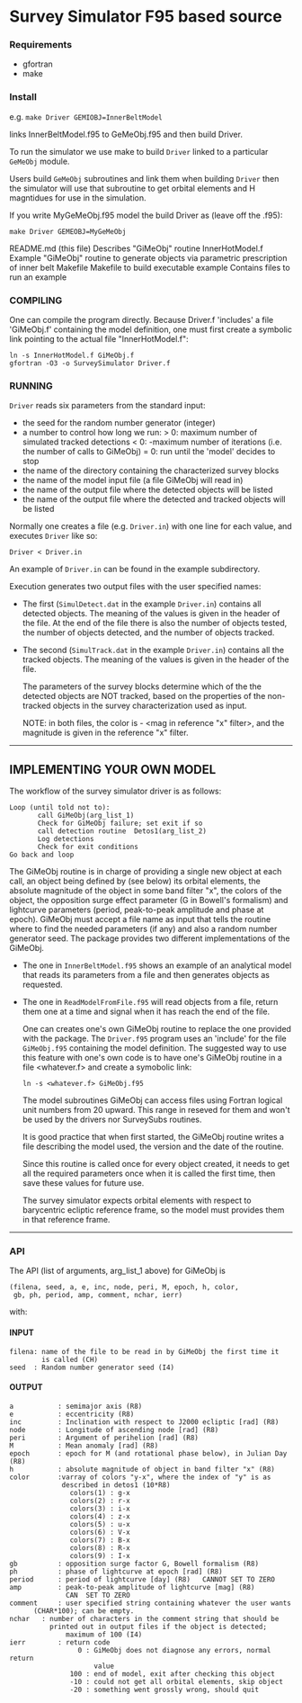 # Survey Simulator F95 based source

### Requirements

- gfortran
- make

### Install

e.g. `make Driver GEMIOBJ=InnerBeltModel` 

links InnerBeltModel.f95 to GeMeObj.f95 and then build Driver.


To run the simulator we use make to build `Driver` linked to a particular `GeMeObj` module. 

Users build `GeMeObj` subroutines and link them when building `Driver` then the simulator
will use that subroutine to get orbital elements and H magntidues for use in the simulation.

If you write MyGeMeObj.f95 model the build Driver as (leave off the .f95):

`make Driver GEMEOBJ=MyGeMeObj`

README.md (this file)  Describes "GiMeObj" routine
InnerHotModel.f                Example "GiMeObj" routine to
                               generate objects via parametric
                               prescription of inner belt
Makefile                       Makefile to build executable
example                        Contains files to run an example


### COMPILING
  One can compile the program directly. Because Driver.f 'includes' a
  file 'GiMeObj.f' containing the model definition, one must first create 
  a symbolic link pointing to the actual file "InnerHotModel.f":

    ln -s InnerHotModel.f GiMeObj.f
    gfortran -O3 -o SurveySimulator Driver.f


### RUNNING
  `Driver` reads six parameters from the standard input:

  - the seed for the random number generator (integer)
  - a number <n> to control how long we run:
      <n> > 0: maximum number of simulated tracked detections
      <n> < 0: -maximum number of iterations (i.e. the number of calls to
               GiMeObj)
      <n> = 0: run until the 'model' decides to stop
  - the name of the directory containing the characterized survey blocks
  - the name of the model input file (a file GiMeObj will read in)
  - the name of the output file where the detected objects will be listed
  - the name of the output file where the detected and tracked objects will be
    listed


  Normally one creates a file (e.g. `Driver.in`) with one line for each value, 
  and executes `Driver` like so:

    Driver < Driver.in

  An example of `Driver.in` can be found in the example subdirectory.

  Execution generates two output files with the user specified names:
  - The first (`SimulDetect.dat` in the example `Driver.in`) contains all
    detected objects. The meaning of the values is given in the header of the 
    file. At the end of the file there is also the number of objects tested, the
    number of objects detected, and the number of objects tracked.
  - The second (`SimulTrack.dat` in the example `Driver.in`) contains all the tracked
    objects. The meaning of the values is given in the header of the file.

    The parameters of the survey blocks determine which of the 
    the detected objects are NOT tracked, based on the properties of the 
    non-tracked objects in the survey characterization used as input.

    NOTE: in both files, the color is <mag in survey filter> - <mag in
    reference "x" filter>, and the magnitude <mag> is given in the reference
    "x" filter.

---

## IMPLEMENTING YOUR OWN MODEL

  The workflow of the survey simulator driver is as follows:

    Loop (until told not to):
           call GiMeObj(arg_list_1)
           Check for GiMeObj failure; set exit if so
           call detection routine  Detos1(arg_list_2)
           Log detections
           Check for exit conditions
    Go back and loop

  The GiMeObj routine is in charge of providing a single new object at each
  call, an object being defined by (see below) its orbital elements, the 
  absolute magnitude of the object in some band filter "x", the colors of the 
  object, the opposition surge effect parameter (G in Bowell's formalism) and 
  lightcurve parameters (period, peak-to-peak amplitude and phase at epoch). 
  GiMeObj must accept a file name as input that tells the routine where to 
  find the needed parameters (if any) and also a random number generator seed. 
  The package provides two different implementations of the GiMeObj.
  
- The one in `InnerBeltModel.f95` shows an example of an analytical model that 
    reads its parameters from a file and then generates objects as requested.
- The one in `ReadModelFromFile.f95` will read objects from a file, return them 
    one at a time and signal when it has reach the end of the file. 

  One can creates one's own GiMeObj routine to replace the one provided
  with the package. The `Driver.f95` program uses an 'include' for the file
  `GiMeObj.f95` containing the model definition. The suggested way to use
  this feature with one's own code is to have one's GiMeObj routine in a file
  <whatever.f> and create a symobolic link:

    `ln -s <whatever.f> GiMeObj.f95`

  The model subroutines GiMeObj can access files using Fortran logical unit
  numbers from 20 upward. This range in reseved for them and won't be used by
  the drivers nor SurveySubs routines.

  It is good practice that when first started, the GiMeObj routine writes a
  file describing the model used, the version and the date of the routine.

  Since this routine is called once for every object created, it needs to get
  all the required parameters once when it is called the first time, then save
  these values for future use.

  The survey simulator expects orbital elements with respect to barycentric
  ecliptic reference frame, so the model must provides them in that reference
  frame.

---

### API

The API (list of arguments, arg_list_1 above) for GiMeObj is

    (filena, seed, a, e, inc, node, peri, M, epoch, h, color,
     gb, ph, period, amp, comment, nchar, ierr)

with:

#### INPUT
    filena: name of the file to be read in by GiMeObj the first time it
            is called (CH)
    seed  : Random number generator seed (I4)

#### OUTPUT
    a           : semimajor axis (R8)
    e           : eccentricity (R8)
    inc         : Inclination with respect to J2000 ecliptic [rad] (R8)
    node        : Longitude of ascending node [rad] (R8)
    peri        : Argument of perihelion [rad] (R8)
    M           : Mean anomaly [rad] (R8)
    epoch       : epoch for M (and rotational phase below), in Julian Day (R8)
    h           : absolute magnitude of object in band filter "x" (R8)
    color       :varray of colors "y-x", where the index of "y" is as
                 described in detos1 (10*R8)
                   colors(1) : g-x
                   colors(2) : r-x
                   colors(3) : i-x
                   colors(4) : z-x
                   colors(5) : u-x
                   colors(6) : V-x
                   colors(7) : B-x
                   colors(8) : R-x
                   colors(9) : I-x
    gb          : opposition surge factor G, Bowell formalism (R8)
    ph          : phase of lightcurve at epoch [rad] (R8)
    period      : period of lightcurve [day] (R8)   CANNOT SET TO ZERO
    amp         : peak-to-peak amplitude of lightcurve [mag] (R8)
                  CAN  SET TO ZERO
    comment  	: user specified string containing whatever the user wants
		  (CHAR*100); can be empty.
    nchar	: number of characters in the comment string that should be
    		  printed out in output files if the object is detected;
                  maximum of 100 (I4)
    ierr        : return code
                     0 : GiMeObj does not diagnose any errors, normal return
                         value
                   100 : end of model, exit after checking this object
                   -10 : could not get all orbital elements, skip object
                   -20 : something went grossly wrong, should quit

